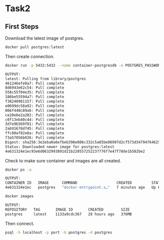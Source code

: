 # Task2



## First Steps

Download the latest image of postgres.

```bash
docker pull postgres:latest
```
Then create connection.
```bash
docker run -p 5432:5432 --name container-postgresdb -e POSTGRES_PASSWORD=root -d postgres

OUTPUT:
latest: Pulling from library/postgres
461246efe0a7: Pull complete 
8d6943e62c54: Pull complete 
558c55f04e35: Pull complete 
186be55594a7: Pull complete 
f38240981157: Pull complete 
e0699dc58a92: Pull complete 
066f440c89a6: Pull complete 
ce20e6e2a202: Pull complete 
c0f13eb40c44: Pull complete 
3d7e9b569f81: Pull complete 
2ab91678d745: Pull complete 
ffc80af02e8a: Pull complete 
f3a57056b036: Pull complete 
Digest: sha256:3e2eba0a6efbeb396e086c332c5a85be06997d2cf573d34794764625f405df4e
Status: Downloaded newer image for postgres:latest
4e631324e1ec93e6d0632993891d21b220557252237776f7e47f78de1b582be2

```
Check to make sure container and images are all created.
```bash
docker ps -a

OUTPUT:
CONTAINER ID   IMAGE      COMMAND                  CREATED         STATUS         PORTS                                       NAMES
4e631324e1ec   postgres   "docker-entrypoint.s…"   7 minutes ago   Up 6 minutes   0.0.0.0:5432->5432/tcp, :::5432->5432/tcp   container-postgresdb

```
```bash
docker images

OUTPUT:
REPOSITORY   TAG       IMAGE ID       CREATED        SIZE
postgres     latest    1133a9cdc367   28 hours ago   376MB

```
Then connect. 
```bash
psql -h localhost -p port -U postgres -d postgres
```
